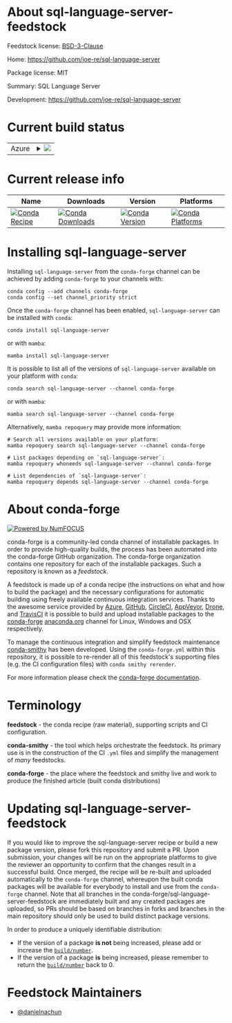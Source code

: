 About sql-language-server-feedstock
===================================

Feedstock license: [BSD-3-Clause](https://github.com/conda-forge/sql-language-server-feedstock/blob/main/LICENSE.txt)

Home: https://github.com/joe-re/sql-language-server

Package license: MIT

Summary: SQL Language Server

Development: https://github.com/joe-re/sql-language-server

Current build status
====================


<table>
    
  <tr>
    <td>Azure</td>
    <td>
      <details>
        <summary>
          <a href="https://dev.azure.com/conda-forge/feedstock-builds/_build/latest?definitionId=22968&branchName=main">
            <img src="https://dev.azure.com/conda-forge/feedstock-builds/_apis/build/status/sql-language-server-feedstock?branchName=main">
          </a>
        </summary>
        <table>
          <thead><tr><th>Variant</th><th>Status</th></tr></thead>
          <tbody><tr>
              <td>linux_64_nodejs20python3.10.____cpython</td>
              <td>
                <a href="https://dev.azure.com/conda-forge/feedstock-builds/_build/latest?definitionId=22968&branchName=main">
                  <img src="https://dev.azure.com/conda-forge/feedstock-builds/_apis/build/status/sql-language-server-feedstock?branchName=main&jobName=linux&configuration=linux%20linux_64_nodejs20python3.10.____cpython" alt="variant">
                </a>
              </td>
            </tr><tr>
              <td>linux_64_nodejs20python3.11.____cpython</td>
              <td>
                <a href="https://dev.azure.com/conda-forge/feedstock-builds/_build/latest?definitionId=22968&branchName=main">
                  <img src="https://dev.azure.com/conda-forge/feedstock-builds/_apis/build/status/sql-language-server-feedstock?branchName=main&jobName=linux&configuration=linux%20linux_64_nodejs20python3.11.____cpython" alt="variant">
                </a>
              </td>
            </tr><tr>
              <td>linux_64_nodejs20python3.12.____cpython</td>
              <td>
                <a href="https://dev.azure.com/conda-forge/feedstock-builds/_build/latest?definitionId=22968&branchName=main">
                  <img src="https://dev.azure.com/conda-forge/feedstock-builds/_apis/build/status/sql-language-server-feedstock?branchName=main&jobName=linux&configuration=linux%20linux_64_nodejs20python3.12.____cpython" alt="variant">
                </a>
              </td>
            </tr><tr>
              <td>linux_64_nodejs20python3.9.____cpython</td>
              <td>
                <a href="https://dev.azure.com/conda-forge/feedstock-builds/_build/latest?definitionId=22968&branchName=main">
                  <img src="https://dev.azure.com/conda-forge/feedstock-builds/_apis/build/status/sql-language-server-feedstock?branchName=main&jobName=linux&configuration=linux%20linux_64_nodejs20python3.9.____cpython" alt="variant">
                </a>
              </td>
            </tr><tr>
              <td>linux_64_nodejs22python3.10.____cpython</td>
              <td>
                <a href="https://dev.azure.com/conda-forge/feedstock-builds/_build/latest?definitionId=22968&branchName=main">
                  <img src="https://dev.azure.com/conda-forge/feedstock-builds/_apis/build/status/sql-language-server-feedstock?branchName=main&jobName=linux&configuration=linux%20linux_64_nodejs22python3.10.____cpython" alt="variant">
                </a>
              </td>
            </tr><tr>
              <td>linux_64_nodejs22python3.11.____cpython</td>
              <td>
                <a href="https://dev.azure.com/conda-forge/feedstock-builds/_build/latest?definitionId=22968&branchName=main">
                  <img src="https://dev.azure.com/conda-forge/feedstock-builds/_apis/build/status/sql-language-server-feedstock?branchName=main&jobName=linux&configuration=linux%20linux_64_nodejs22python3.11.____cpython" alt="variant">
                </a>
              </td>
            </tr><tr>
              <td>linux_64_nodejs22python3.12.____cpython</td>
              <td>
                <a href="https://dev.azure.com/conda-forge/feedstock-builds/_build/latest?definitionId=22968&branchName=main">
                  <img src="https://dev.azure.com/conda-forge/feedstock-builds/_apis/build/status/sql-language-server-feedstock?branchName=main&jobName=linux&configuration=linux%20linux_64_nodejs22python3.12.____cpython" alt="variant">
                </a>
              </td>
            </tr><tr>
              <td>linux_64_nodejs22python3.9.____cpython</td>
              <td>
                <a href="https://dev.azure.com/conda-forge/feedstock-builds/_build/latest?definitionId=22968&branchName=main">
                  <img src="https://dev.azure.com/conda-forge/feedstock-builds/_apis/build/status/sql-language-server-feedstock?branchName=main&jobName=linux&configuration=linux%20linux_64_nodejs22python3.9.____cpython" alt="variant">
                </a>
              </td>
            </tr><tr>
              <td>linux_aarch64_nodejs20python3.10.____cpython</td>
              <td>
                <a href="https://dev.azure.com/conda-forge/feedstock-builds/_build/latest?definitionId=22968&branchName=main">
                  <img src="https://dev.azure.com/conda-forge/feedstock-builds/_apis/build/status/sql-language-server-feedstock?branchName=main&jobName=linux&configuration=linux%20linux_aarch64_nodejs20python3.10.____cpython" alt="variant">
                </a>
              </td>
            </tr><tr>
              <td>linux_aarch64_nodejs20python3.11.____cpython</td>
              <td>
                <a href="https://dev.azure.com/conda-forge/feedstock-builds/_build/latest?definitionId=22968&branchName=main">
                  <img src="https://dev.azure.com/conda-forge/feedstock-builds/_apis/build/status/sql-language-server-feedstock?branchName=main&jobName=linux&configuration=linux%20linux_aarch64_nodejs20python3.11.____cpython" alt="variant">
                </a>
              </td>
            </tr><tr>
              <td>linux_aarch64_nodejs20python3.12.____cpython</td>
              <td>
                <a href="https://dev.azure.com/conda-forge/feedstock-builds/_build/latest?definitionId=22968&branchName=main">
                  <img src="https://dev.azure.com/conda-forge/feedstock-builds/_apis/build/status/sql-language-server-feedstock?branchName=main&jobName=linux&configuration=linux%20linux_aarch64_nodejs20python3.12.____cpython" alt="variant">
                </a>
              </td>
            </tr><tr>
              <td>linux_aarch64_nodejs20python3.9.____cpython</td>
              <td>
                <a href="https://dev.azure.com/conda-forge/feedstock-builds/_build/latest?definitionId=22968&branchName=main">
                  <img src="https://dev.azure.com/conda-forge/feedstock-builds/_apis/build/status/sql-language-server-feedstock?branchName=main&jobName=linux&configuration=linux%20linux_aarch64_nodejs20python3.9.____cpython" alt="variant">
                </a>
              </td>
            </tr><tr>
              <td>linux_aarch64_nodejs22python3.10.____cpython</td>
              <td>
                <a href="https://dev.azure.com/conda-forge/feedstock-builds/_build/latest?definitionId=22968&branchName=main">
                  <img src="https://dev.azure.com/conda-forge/feedstock-builds/_apis/build/status/sql-language-server-feedstock?branchName=main&jobName=linux&configuration=linux%20linux_aarch64_nodejs22python3.10.____cpython" alt="variant">
                </a>
              </td>
            </tr><tr>
              <td>linux_aarch64_nodejs22python3.11.____cpython</td>
              <td>
                <a href="https://dev.azure.com/conda-forge/feedstock-builds/_build/latest?definitionId=22968&branchName=main">
                  <img src="https://dev.azure.com/conda-forge/feedstock-builds/_apis/build/status/sql-language-server-feedstock?branchName=main&jobName=linux&configuration=linux%20linux_aarch64_nodejs22python3.11.____cpython" alt="variant">
                </a>
              </td>
            </tr><tr>
              <td>linux_aarch64_nodejs22python3.12.____cpython</td>
              <td>
                <a href="https://dev.azure.com/conda-forge/feedstock-builds/_build/latest?definitionId=22968&branchName=main">
                  <img src="https://dev.azure.com/conda-forge/feedstock-builds/_apis/build/status/sql-language-server-feedstock?branchName=main&jobName=linux&configuration=linux%20linux_aarch64_nodejs22python3.12.____cpython" alt="variant">
                </a>
              </td>
            </tr><tr>
              <td>linux_aarch64_nodejs22python3.9.____cpython</td>
              <td>
                <a href="https://dev.azure.com/conda-forge/feedstock-builds/_build/latest?definitionId=22968&branchName=main">
                  <img src="https://dev.azure.com/conda-forge/feedstock-builds/_apis/build/status/sql-language-server-feedstock?branchName=main&jobName=linux&configuration=linux%20linux_aarch64_nodejs22python3.9.____cpython" alt="variant">
                </a>
              </td>
            </tr><tr>
              <td>osx_64_nodejs20python3.10.____cpython</td>
              <td>
                <a href="https://dev.azure.com/conda-forge/feedstock-builds/_build/latest?definitionId=22968&branchName=main">
                  <img src="https://dev.azure.com/conda-forge/feedstock-builds/_apis/build/status/sql-language-server-feedstock?branchName=main&jobName=osx&configuration=osx%20osx_64_nodejs20python3.10.____cpython" alt="variant">
                </a>
              </td>
            </tr><tr>
              <td>osx_64_nodejs20python3.11.____cpython</td>
              <td>
                <a href="https://dev.azure.com/conda-forge/feedstock-builds/_build/latest?definitionId=22968&branchName=main">
                  <img src="https://dev.azure.com/conda-forge/feedstock-builds/_apis/build/status/sql-language-server-feedstock?branchName=main&jobName=osx&configuration=osx%20osx_64_nodejs20python3.11.____cpython" alt="variant">
                </a>
              </td>
            </tr><tr>
              <td>osx_64_nodejs20python3.12.____cpython</td>
              <td>
                <a href="https://dev.azure.com/conda-forge/feedstock-builds/_build/latest?definitionId=22968&branchName=main">
                  <img src="https://dev.azure.com/conda-forge/feedstock-builds/_apis/build/status/sql-language-server-feedstock?branchName=main&jobName=osx&configuration=osx%20osx_64_nodejs20python3.12.____cpython" alt="variant">
                </a>
              </td>
            </tr><tr>
              <td>osx_64_nodejs20python3.9.____cpython</td>
              <td>
                <a href="https://dev.azure.com/conda-forge/feedstock-builds/_build/latest?definitionId=22968&branchName=main">
                  <img src="https://dev.azure.com/conda-forge/feedstock-builds/_apis/build/status/sql-language-server-feedstock?branchName=main&jobName=osx&configuration=osx%20osx_64_nodejs20python3.9.____cpython" alt="variant">
                </a>
              </td>
            </tr><tr>
              <td>osx_64_nodejs22python3.10.____cpython</td>
              <td>
                <a href="https://dev.azure.com/conda-forge/feedstock-builds/_build/latest?definitionId=22968&branchName=main">
                  <img src="https://dev.azure.com/conda-forge/feedstock-builds/_apis/build/status/sql-language-server-feedstock?branchName=main&jobName=osx&configuration=osx%20osx_64_nodejs22python3.10.____cpython" alt="variant">
                </a>
              </td>
            </tr><tr>
              <td>osx_64_nodejs22python3.11.____cpython</td>
              <td>
                <a href="https://dev.azure.com/conda-forge/feedstock-builds/_build/latest?definitionId=22968&branchName=main">
                  <img src="https://dev.azure.com/conda-forge/feedstock-builds/_apis/build/status/sql-language-server-feedstock?branchName=main&jobName=osx&configuration=osx%20osx_64_nodejs22python3.11.____cpython" alt="variant">
                </a>
              </td>
            </tr><tr>
              <td>osx_64_nodejs22python3.12.____cpython</td>
              <td>
                <a href="https://dev.azure.com/conda-forge/feedstock-builds/_build/latest?definitionId=22968&branchName=main">
                  <img src="https://dev.azure.com/conda-forge/feedstock-builds/_apis/build/status/sql-language-server-feedstock?branchName=main&jobName=osx&configuration=osx%20osx_64_nodejs22python3.12.____cpython" alt="variant">
                </a>
              </td>
            </tr><tr>
              <td>osx_64_nodejs22python3.9.____cpython</td>
              <td>
                <a href="https://dev.azure.com/conda-forge/feedstock-builds/_build/latest?definitionId=22968&branchName=main">
                  <img src="https://dev.azure.com/conda-forge/feedstock-builds/_apis/build/status/sql-language-server-feedstock?branchName=main&jobName=osx&configuration=osx%20osx_64_nodejs22python3.9.____cpython" alt="variant">
                </a>
              </td>
            </tr><tr>
              <td>osx_arm64_nodejs20python3.10.____cpython</td>
              <td>
                <a href="https://dev.azure.com/conda-forge/feedstock-builds/_build/latest?definitionId=22968&branchName=main">
                  <img src="https://dev.azure.com/conda-forge/feedstock-builds/_apis/build/status/sql-language-server-feedstock?branchName=main&jobName=osx&configuration=osx%20osx_arm64_nodejs20python3.10.____cpython" alt="variant">
                </a>
              </td>
            </tr><tr>
              <td>osx_arm64_nodejs20python3.11.____cpython</td>
              <td>
                <a href="https://dev.azure.com/conda-forge/feedstock-builds/_build/latest?definitionId=22968&branchName=main">
                  <img src="https://dev.azure.com/conda-forge/feedstock-builds/_apis/build/status/sql-language-server-feedstock?branchName=main&jobName=osx&configuration=osx%20osx_arm64_nodejs20python3.11.____cpython" alt="variant">
                </a>
              </td>
            </tr><tr>
              <td>osx_arm64_nodejs20python3.12.____cpython</td>
              <td>
                <a href="https://dev.azure.com/conda-forge/feedstock-builds/_build/latest?definitionId=22968&branchName=main">
                  <img src="https://dev.azure.com/conda-forge/feedstock-builds/_apis/build/status/sql-language-server-feedstock?branchName=main&jobName=osx&configuration=osx%20osx_arm64_nodejs20python3.12.____cpython" alt="variant">
                </a>
              </td>
            </tr><tr>
              <td>osx_arm64_nodejs20python3.9.____cpython</td>
              <td>
                <a href="https://dev.azure.com/conda-forge/feedstock-builds/_build/latest?definitionId=22968&branchName=main">
                  <img src="https://dev.azure.com/conda-forge/feedstock-builds/_apis/build/status/sql-language-server-feedstock?branchName=main&jobName=osx&configuration=osx%20osx_arm64_nodejs20python3.9.____cpython" alt="variant">
                </a>
              </td>
            </tr><tr>
              <td>osx_arm64_nodejs22python3.10.____cpython</td>
              <td>
                <a href="https://dev.azure.com/conda-forge/feedstock-builds/_build/latest?definitionId=22968&branchName=main">
                  <img src="https://dev.azure.com/conda-forge/feedstock-builds/_apis/build/status/sql-language-server-feedstock?branchName=main&jobName=osx&configuration=osx%20osx_arm64_nodejs22python3.10.____cpython" alt="variant">
                </a>
              </td>
            </tr><tr>
              <td>osx_arm64_nodejs22python3.11.____cpython</td>
              <td>
                <a href="https://dev.azure.com/conda-forge/feedstock-builds/_build/latest?definitionId=22968&branchName=main">
                  <img src="https://dev.azure.com/conda-forge/feedstock-builds/_apis/build/status/sql-language-server-feedstock?branchName=main&jobName=osx&configuration=osx%20osx_arm64_nodejs22python3.11.____cpython" alt="variant">
                </a>
              </td>
            </tr><tr>
              <td>osx_arm64_nodejs22python3.12.____cpython</td>
              <td>
                <a href="https://dev.azure.com/conda-forge/feedstock-builds/_build/latest?definitionId=22968&branchName=main">
                  <img src="https://dev.azure.com/conda-forge/feedstock-builds/_apis/build/status/sql-language-server-feedstock?branchName=main&jobName=osx&configuration=osx%20osx_arm64_nodejs22python3.12.____cpython" alt="variant">
                </a>
              </td>
            </tr><tr>
              <td>osx_arm64_nodejs22python3.9.____cpython</td>
              <td>
                <a href="https://dev.azure.com/conda-forge/feedstock-builds/_build/latest?definitionId=22968&branchName=main">
                  <img src="https://dev.azure.com/conda-forge/feedstock-builds/_apis/build/status/sql-language-server-feedstock?branchName=main&jobName=osx&configuration=osx%20osx_arm64_nodejs22python3.9.____cpython" alt="variant">
                </a>
              </td>
            </tr>
          </tbody>
        </table>
      </details>
    </td>
  </tr>
</table>

Current release info
====================

| Name | Downloads | Version | Platforms |
| --- | --- | --- | --- |
| [![Conda Recipe](https://img.shields.io/badge/recipe-sql--language--server-green.svg)](https://anaconda.org/conda-forge/sql-language-server) | [![Conda Downloads](https://img.shields.io/conda/dn/conda-forge/sql-language-server.svg)](https://anaconda.org/conda-forge/sql-language-server) | [![Conda Version](https://img.shields.io/conda/vn/conda-forge/sql-language-server.svg)](https://anaconda.org/conda-forge/sql-language-server) | [![Conda Platforms](https://img.shields.io/conda/pn/conda-forge/sql-language-server.svg)](https://anaconda.org/conda-forge/sql-language-server) |

Installing sql-language-server
==============================

Installing `sql-language-server` from the `conda-forge` channel can be achieved by adding `conda-forge` to your channels with:

```
conda config --add channels conda-forge
conda config --set channel_priority strict
```

Once the `conda-forge` channel has been enabled, `sql-language-server` can be installed with `conda`:

```
conda install sql-language-server
```

or with `mamba`:

```
mamba install sql-language-server
```

It is possible to list all of the versions of `sql-language-server` available on your platform with `conda`:

```
conda search sql-language-server --channel conda-forge
```

or with `mamba`:

```
mamba search sql-language-server --channel conda-forge
```

Alternatively, `mamba repoquery` may provide more information:

```
# Search all versions available on your platform:
mamba repoquery search sql-language-server --channel conda-forge

# List packages depending on `sql-language-server`:
mamba repoquery whoneeds sql-language-server --channel conda-forge

# List dependencies of `sql-language-server`:
mamba repoquery depends sql-language-server --channel conda-forge
```


About conda-forge
=================

[![Powered by
NumFOCUS](https://img.shields.io/badge/powered%20by-NumFOCUS-orange.svg?style=flat&colorA=E1523D&colorB=007D8A)](https://numfocus.org)

conda-forge is a community-led conda channel of installable packages.
In order to provide high-quality builds, the process has been automated into the
conda-forge GitHub organization. The conda-forge organization contains one repository
for each of the installable packages. Such a repository is known as a *feedstock*.

A feedstock is made up of a conda recipe (the instructions on what and how to build
the package) and the necessary configurations for automatic building using freely
available continuous integration services. Thanks to the awesome service provided by
[Azure](https://azure.microsoft.com/en-us/services/devops/), [GitHub](https://github.com/),
[CircleCI](https://circleci.com/), [AppVeyor](https://www.appveyor.com/),
[Drone](https://cloud.drone.io/welcome), and [TravisCI](https://travis-ci.com/)
it is possible to build and upload installable packages to the
[conda-forge](https://anaconda.org/conda-forge) [anaconda.org](https://anaconda.org/)
channel for Linux, Windows and OSX respectively.

To manage the continuous integration and simplify feedstock maintenance
[conda-smithy](https://github.com/conda-forge/conda-smithy) has been developed.
Using the ``conda-forge.yml`` within this repository, it is possible to re-render all of
this feedstock's supporting files (e.g. the CI configuration files) with ``conda smithy rerender``.

For more information please check the [conda-forge documentation](https://conda-forge.org/docs/).

Terminology
===========

**feedstock** - the conda recipe (raw material), supporting scripts and CI configuration.

**conda-smithy** - the tool which helps orchestrate the feedstock.
                   Its primary use is in the construction of the CI ``.yml`` files
                   and simplify the management of *many* feedstocks.

**conda-forge** - the place where the feedstock and smithy live and work to
                  produce the finished article (built conda distributions)


Updating sql-language-server-feedstock
======================================

If you would like to improve the sql-language-server recipe or build a new
package version, please fork this repository and submit a PR. Upon submission,
your changes will be run on the appropriate platforms to give the reviewer an
opportunity to confirm that the changes result in a successful build. Once
merged, the recipe will be re-built and uploaded automatically to the
`conda-forge` channel, whereupon the built conda packages will be available for
everybody to install and use from the `conda-forge` channel.
Note that all branches in the conda-forge/sql-language-server-feedstock are
immediately built and any created packages are uploaded, so PRs should be based
on branches in forks and branches in the main repository should only be used to
build distinct package versions.

In order to produce a uniquely identifiable distribution:
 * If the version of a package **is not** being increased, please add or increase
   the [``build/number``](https://docs.conda.io/projects/conda-build/en/latest/resources/define-metadata.html#build-number-and-string).
 * If the version of a package **is** being increased, please remember to return
   the [``build/number``](https://docs.conda.io/projects/conda-build/en/latest/resources/define-metadata.html#build-number-and-string)
   back to 0.

Feedstock Maintainers
=====================

* [@danielnachun](https://github.com/danielnachun/)


